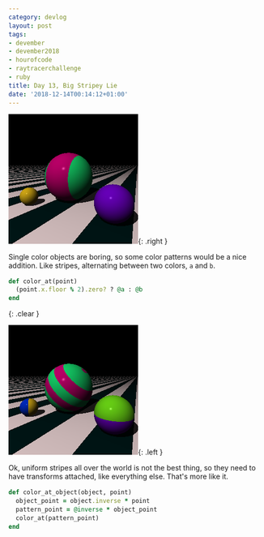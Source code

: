 ```yaml
---
category: devlog
layout: post
tags:
- devember
- devember2018
- hourofcode
- raytracerchallenge
- ruby
title: Day 13, Big Stripey Lie
date: '2018-12-14T00:14:12+01:00'
---
```

![Big Stripey Lie](/img/2018/12/big-stripey-lie.png){: .right }

Single color objects are boring, so some color patterns would be a nice addition. Like stripes, alternating between two colors, `a` and `b`.

```ruby
def color_at(point)
  (point.x.floor % 2).zero? ? @a : @b
end
```

{: .clear }

![Big Stripey Truth](/img/2018/12/big-stripey-truth.png){: .left }

Ok, uniform stripes all over the world is not the best thing, so they need to have transforms attached, like everything else. That's more like it.

```ruby
def color_at_object(object, point)
  object_point = object.inverse * point
  pattern_point = @inverse * object_point
  color_at(pattern_point)
end
```

